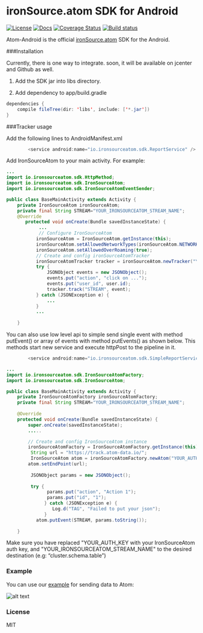 # ironSource.atom SDK for Android
[![License][license-image]][license-url]
[![Docs][docs-image]][docs-url]
[![Coverage Status][coveralls-image]][coveralls-url]
[![Build status][travis-image]][travis-url]


Atom-Android is the official [ironSource.atom](http://www.ironsrc.com/data-flow-management) SDK for the Android.

###Installation

Currently, there is one way to integrate. soon, it will be available on jcenter and Github as well.

1. Add the SDK jar into libs directory.

2. Add dependency to app/build.gradle
```java
dependencies {
    compile fileTree(dir: 'libs', include: ['*.jar'])
}
```
###Tracker usage

 Add the following lines to AndroidManifest.xml
```java
        <service android:name="io.ironsourceatom.sdk.ReportService" />
```

Add IronSourceAtom to your main activity. For example:
```java
...
import io.ironsourceatom.sdk.HttpMethod;
import io.ironsourceatom.sdk.IronSourceAtom;
import io.ironsourceatom.sdk.IronSourceAtomEventSender;

public class BaseMainActivity extends Activity {
    private IronSourceAtom ironSourceAtom;
    private final String STREAM="YOUR_IRONSOURCEATOM_STREAM_NAME";
    @Override
       protected void onCreate(Bundle savedInstanceState) {
            ...
            // Configure IronSourceAtom
           ironSourceAtom = IronSourceAtom.getInstance(this);
           ironSourceAtom.setAllowedNetworkTypes(ironSourceAtom.NETWORK_MOBILE | ironSourceAtom.NETWORK_WIFI);
           ironSourceAtom.setAllowedOverRoaming(true);
           // Create and config ironSourceAtomTracker
           ironSourceAtomTracker tracker = ironSourceAtom.newTracker("YOUR_AUTH_KEY");
           try {
               JSONObject events = new JSONObject();
               events.put("action", "click on ...");
               events.put("user_id", user.id);
               tracker.track("STREAM", event);
           } catch (JSONException e) {
               ...
           }
           ...
        
    }
```
You can also use low level api to simple send single event with method putEvent() or array of events with method putEvents() as shown below.
This methods start new service and execute httpPost to the pipeline in it.
```java
        <service android:name="io.ironsourceatom.sdk.SimpleReportService" />
```
```java
...
import io.ironsourceatom.sdk.IronSourceAtomFactory;
import io.ironsourceatom.sdk.IronSourceAtom;

public class BaseMainActivity extends Activity {
    private IronSourceAtomFactory ironSourceAtomFactory;
    private final String STREAM="YOUR_IRONSOURCEATOM_STREAM_NAME";
    
    @Override
    protected void onCreate(Bundle savedInstanceState) {
        super.onCreate(savedInstanceState);
        .....

        // Create and config IronSourceAtom instance
        ironSourceAtomFactory = IronSourceAtomFactory.getInstance(this);
         String url = "https://track.atom-data.io/";
         IronSourceAtom atom = ironSourceAtomFactory.newAtom("YOUR_AUTH_KEY"");
        atom.setEndPoint(url);
         
         JSONObject params = new JSONObject();
         
         try {
               params.put("action", "Action 1");
               params.put("id", "1");
              } catch (JSONException e) {
                 Log.d("TAG", "Failed to put your json");
              }
           atom.putEvent(STREAM, params.toString());
                
    }
```
Make sure you have replaced "YOUR_AUTH_KEY with your IronSourceAtom auth key, and "YOUR_IRONSOURCEATOM_STREAM_NAME" to the desired destination (e.g: “cluster.schema.table”)

### Example

You can use our [example][example-url] for sending data to Atom:

![alt text][example]

### License
MIT

[example-url]: https://github.com/ironSource/ironbeast-android/tree/master/ironbeast-samples
[example]: https://cloud.githubusercontent.com/assets/19428452/15633715/2f12d29e-25bd-11e6-88bc-22649390fff5.png "example"
[license-image]: https://img.shields.io/badge/license-MIT-blue.svg?style=flat-square
[license-url]: LICENSE
[travis-image]: https://travis-ci.org/ironSource/ironbeast-android.svg?branch=service%2FISA-221
[travis-url]: https://travis-ci.org/ironSource/ironbeast-android
[coveralls-image]: https://coveralls.io/repos/github/ironSource/ironbeast-android/badge.svg?branch=service%2FISA-221
[coveralls-url]: https://coveralls.io/github/ironSource/ironbeast-android?branch=master
[docs-image]: https://img.shields.io/badge/docs-latest-blue.svg
[docs-url]: https://ironsource.github.io/ironbeast-android/
[sauce-image]: https://saucelabs.com/browser-matrix/jacckson.svg?auth=433c2b373dfd86bc7d78fc8bf36dbc3b
[sauce-url]: https://saucelabs.com/u/jacckson?auth=433c2b373dfd86bc7d78fc8bf36dbc3b

